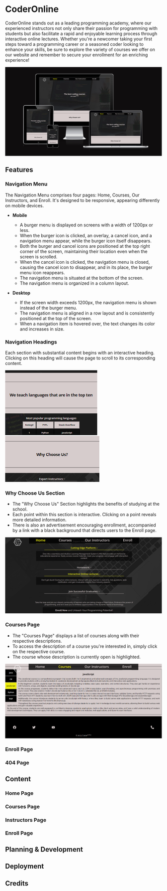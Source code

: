 # CoderOnline
CoderOnline stands out as a leading programming academy, where our experienced instructors not only share their passion for programming with students but also facilitate a rapid and enjoyable learning process through interactive online lectures. Whether you're a newcomer taking your first steps toward a programming career or a seasoned coder looking to enhance your skills, be sure to explore the variety of courses we offer on our website and remember to secure your enrollment for an enriching experience!

![Responsive website on different devices](./README/images/responsive_web_img.png)

## Features

### Navigation Menu

The Navigation Menu comprises four pages: Home, Courses, Our Instructors, and Enroll. It's designed to be responsive, appearing differently on mobile devices.

- __Mobile__
  - A burger menu is displayed on screens with a width of 1200px or less.
  - When the burger icon is clicked, an overlay, a cancel icon, and a navigation menu appear, while the burger icon itself disappears.
  - Both the burger and cancel icons are positioned at the top right corner of the screen, maintaining their location even when the screen is scrolled.
  - When the cancel icon is clicked, the navigation menu is closed, causing the cancel icon to disappear, and in its place, the burger menu icon reappears.
  - The navigation menu is situated at the bottom of the screen.
  - The navigation menu is organized in a column layout.

- __Desktop__
  - If the screen width exceeds 1200px, the navigation menu is shown instead of the burger menu.
  - The navigation menu is aligned in a row layout and is consistently positioned at the top of the screen.
  - When a navigation item is hovered over, the text changes its color and increases in size.

### Navigation Headings

Each section with substantial content begins with an interactive heading. Clicking on this heading will cause the page to scroll to its corresponding content.

![Example of Interactive Heading](./README/images/heading-1.png) ![Example of Interactive Heading](./README/images/heading-2.png)

### Why Choose Us Section
- The "Why Choose Us" Section highlights the benefits of studying at the school.
- Each point within this section is interactive. Clicking on a point reveals more detailed information.
- There is also an advertisement encouraging enrollment, accompanied by a link with a black background that directs users to the Enroll page.

![Why Choose Us section](./README/images/why-choose-us-sestion.png)

### Courses Page
- The "Courses Page" displays a list of courses along with their respective descriptions.
- To access the description of a course you're interested in, simply click on the respective course.
- The course whose description is currently open is highlighted.

![Courses Page](./README/images/courses-page.png)

### Enroll Page

### 404 Page

## Content

### Home Page

### Courses Page

### Instructors Page

### Enroll Page

## Planning & Development

## Deployment

## Credits